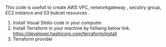 This code is usefull to create AWS VPC, networkgateway , secutiry group, EC2 instance and S3 bukcet resources . 

 1. Install  Visual Stidio code in your computer.
 2. Install  Terraform in your machine by folliwng below link. 
    https://developer.hashicorp.com/terraform/install
3. Terraform provider 
